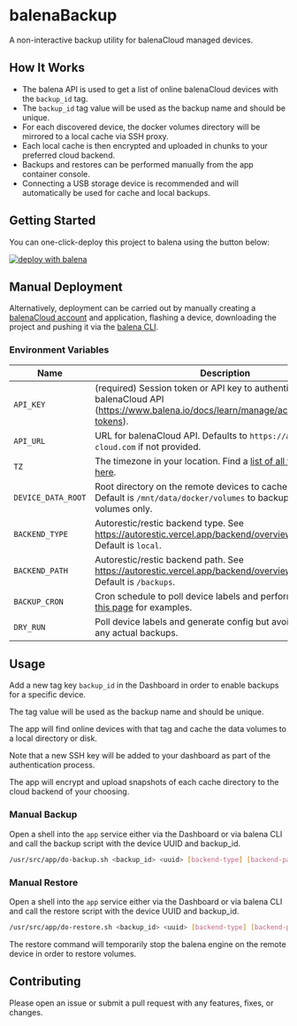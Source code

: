 # balenaBackup

A non-interactive backup utility for balenaCloud managed devices.

## How It Works

- The balena API is used to get a list of online balenaCloud devices with the `backup_id` tag.
- The `backup_id` tag value will be used as the backup name and should be unique.
- For each discovered device, the docker volumes directory will be mirrored to a local cache via SSH proxy.
- Each local cache is then encrypted and uploaded in chunks to your preferred cloud backend.
- Backups and restores can be performed manually from the app container console.
- Connecting a USB storage device is recommended and will automatically be used for cache and local backups.

## Getting Started

You can one-click-deploy this project to balena using the button below:

[![deploy with balena](https://www.balena.io/deploy.svg)](https://dashboard.balena-cloud.com/deploy?repoUrl=https://github.com/balena-io-playground/balena-backup)

## Manual Deployment

Alternatively, deployment can be carried out by manually creating a [balenaCloud account](https://dashboard.balena-cloud.com) and application,
flashing a device, downloading the project and pushing it via the [balena CLI](https://github.com/balena-io/balena-cli).

### Environment Variables

| Name               | Description                                                                                                                                      |
| ------------------ | ------------------------------------------------------------------------------------------------------------------------------------------------ |
| `API_KEY`          | (required) Session token or API key to authenticate with the balenaCloud API (<https://www.balena.io/docs/learn/manage/account/#access-tokens>). |
| `API_URL`          | URL for balenaCloud API. Defaults to `https://api.balena-cloud.com` if not provided.                                                             |
| `TZ`               | The timezone in your location. Find a [list of all timezone values here](https://en.wikipedia.org/wiki/List_of_tz_database_time_zones).          |
| `DEVICE_DATA_ROOT` | Root directory on the remote devices to cache and backup. Default is `/mnt/data/docker/volumes` to backup named volumes only.                    |
| `BACKEND_TYPE`     | Autorestic/restic backend type. See <https://autorestic.vercel.app/backend/overview> for options. Default is `local`.                            |
| `BACKEND_PATH`     | Autorestic/restic backend path. See <https://autorestic.vercel.app/backend/overview> for options. Default is `/backups`.                         |
| `BACKUP_CRON`      | Cron schedule to poll device labels and perform backups. See [this page](https://crontab.guru/examples.html) for examples.                       |
| `DRY_RUN`          | Poll device labels and generate config but avoid performing any actual backups.                                                                  |

## Usage

Add a new tag key `backup_id` in the Dashboard in order to enable backups for a specific device.

The tag value will be used as the backup name and should be unique.

The app will find online devices with that tag and cache the data volumes to a local directory or disk.

Note that a new SSH key will be added to your dashboard as part of the authentication process.

The app will encrypt and upload snapshots of each cache directory to the cloud backend of your choosing.

### Manual Backup

Open a shell into the `app` service either via the Dashboard or
via balena CLI and call the backup script with the device UUID and backup_id.

```bash
/usr/src/app/do-backup.sh <backup_id> <uuid> [backend-type] [backend-path]
```

### Manual Restore

Open a shell into the `app` service either via the Dashboard or
via balena CLI and call the restore script with the device UUID and backup_id.

```bash
/usr/src/app/do-restore.sh <backup_id> <uuid> [backend-type] [backend-path]
```

The restore command will temporarily stop the balena engine on the remote device in order to restore volumes.

## Contributing

Please open an issue or submit a pull request with any features, fixes, or changes.
